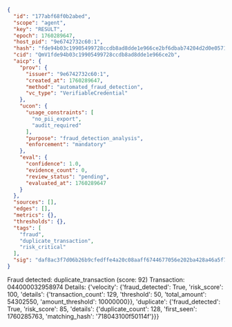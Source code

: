 ```json
{
  "id": "177abf68f0b2abed",
  "scope": "agent",
  "key": "RESULT",
  "epoch": 1760289647,
  "host_pid": "9e6742732c60:1",
  "hash": "fde94b03c19905499728ccdb8ad8dde1e966ce2bf6dbab74204d2d0e0571df9e",
  "cid": "QmV1fde94b03c19905499728ccdb8ad8dde1e966ce2b",
  "aicp": {
    "prov": {
      "issuer": "9e6742732c60:1",
      "created_at": 1760289647,
      "method": "automated_fraud_detection",
      "vc_type": "VerifiableCredential"
    },
    "ucon": {
      "usage_constraints": [
        "no_pii_export",
        "audit_required"
      ],
      "purpose": "fraud_detection_analysis",
      "enforcement": "mandatory"
    },
    "eval": {
      "confidence": 1.0,
      "evidence_count": 0,
      "review_status": "pending",
      "evaluated_at": 1760289647
    }
  },
  "sources": [],
  "edges": [],
  "metrics": {},
  "thresholds": {},
  "tags": [
    "fraud",
    "duplicate_transaction",
    "risk_critical"
  ],
  "sig": "daf8ac3f7d06b26b9cfedffe4a20c08aaff6744677056e202ba428a46a5f71dd"
}
```

Fraud detected: duplicate_transaction (score: 92)
Transaction: 044000032958974
Details: {'velocity': {'fraud_detected': True, 'risk_score': 100, 'details': {'transaction_count': 129, 'threshold': 50, 'total_amount': 54302550, 'amount_threshold': 10000000}}, 'duplicate': {'fraud_detected': True, 'risk_score': 85, 'details': {'duplicate_count': 128, 'first_seen': 1760285763, 'matching_hash': '718043100f50114f'}}}